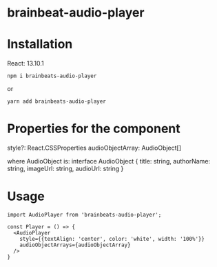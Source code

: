 # brainbeat-audio-player

# Installation
React: 13.10.1
```
npm i brainbeats-audio-player
```
or
```
yarn add brainbeats-audio-player
```

# Properties for the component
style?: React.CSSProperties
audioObjectArray: AudioObject[]

where AudioObject is:
interface AudioObject {
  title: string,
  authorName: string,
  imageUrl: string,
  audioUrl: string
}

# Usage
```
import AudioPlayer from 'brainbeats-audio-player';

const Player = () => {
  <AudioPlayer 
    style={{textAlign: 'center', color: 'white', width: '100%'}} 
    audioObjectArrays={audioObjectArray} 
  />
}
```